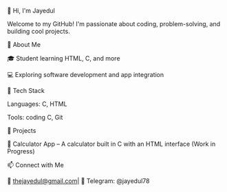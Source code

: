 
👋 Hi, I'm Jayedul

Welcome to my GitHub! I'm passionate about coding, problem-solving, and building cool projects.

🚀 About Me

🎓 Student learning HTML, C, and more

💻 Exploring software development and app integration

🔧 Tech Stack

Languages: C, HTML

Tools: coding C, Git


📌 Projects

🔹 Calculator App – A calculator built in C with an HTML interface (Work in Progress)

📫 Connect with Me

📩 thejayedul@gmail.com| 💬 Telegram: @jayedul78
